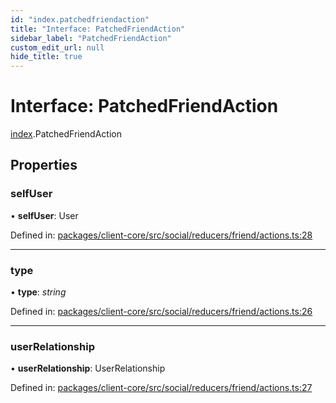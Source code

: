 ```yaml
---
id: "index.patchedfriendaction"
title: "Interface: PatchedFriendAction"
sidebar_label: "PatchedFriendAction"
custom_edit_url: null
hide_title: true
---
```


# Interface: PatchedFriendAction

[index](../modules/index.md).PatchedFriendAction

## Properties

### selfUser

• **selfUser**: User

Defined in: [packages/client-core/src/social/reducers/friend/actions.ts:28](https://github.com/xr3ngine/xr3ngine/blob/716a06460/packages/client-core/src/social/reducers/friend/actions.ts#L28)

___

### type

• **type**: *string*

Defined in: [packages/client-core/src/social/reducers/friend/actions.ts:26](https://github.com/xr3ngine/xr3ngine/blob/716a06460/packages/client-core/src/social/reducers/friend/actions.ts#L26)

___

### userRelationship

• **userRelationship**: UserRelationship

Defined in: [packages/client-core/src/social/reducers/friend/actions.ts:27](https://github.com/xr3ngine/xr3ngine/blob/716a06460/packages/client-core/src/social/reducers/friend/actions.ts#L27)
